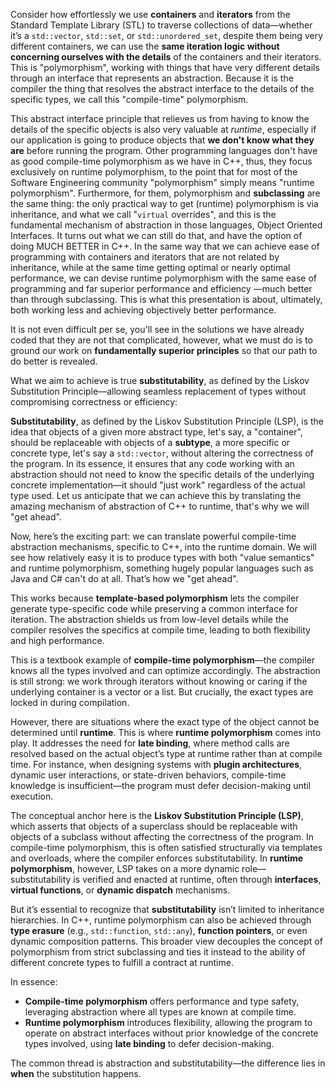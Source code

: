 Consider how effortlessly we use **containers** and **iterators** from the Standard Template Library (STL) to traverse collections of data—whether it’s a `std::vector`, `std::set`, or `std::unordered_set`, despite them being very different containers, we can use the **same iteration logic without concerning ourselves with the details** of the containers and their iterators.  This is "polymorphism", working with things that have very different details through an interface that represents an abstraction.  Because it is the compiler the thing that resolves the abstract interface to the details of the specific types, we call this "compile-time" polymorphism.

This abstract interface principle that relieves us from having to know the details of the specific objects is also very valuable at *runtime*, especially if our application is going to produce objects that **we don't know what they are** before running the program.  Other programming languages don't have as good compile-time polymorphism as we have in C++, thus, they focus exclusively on runtime polymorphism, to the point that for most of the Software Engineering community "polymorphism" simply means "runtime polymorphism".  Furthermore, for them, polymorphism and **subclassing** are the same thing: the only practical way to get (runtime) polymorphism is via inheritance, and what we call "`virtual` overrides", and this is the fundamental mechanism of abstraction in those languages, Object Oriented Interfaces.  It turns out what we can still do that, and have the option of doing MUCH BETTER in C++.  In the same way that we can achieve ease of programming with containers and iterators that are not related by inheritance, while at the same time getting optimal or nearly optimal performance, we can devise runtime polymorphism with the same ease of programming and far superior performance and efficiency —much better than through subclassing.  This is what this presentation is about, ultimately, both working less and achieving objectively better performance.

It is not even difficult per se, you'll see in the solutions we have already coded that they are not that complicated, however, what we must do is to ground our work on **fundamentally superior principles** so that our path to do better is revealed.

What we aim to achieve is true **substitutability**, as defined by the Liskov Substitution Principle—allowing seamless replacement of types without compromising correctness or efficiency:

**Substitutability**, as defined by the Liskov Substitution Principle (LSP), is the idea that objects of a given more abstract type, let's say, a "container", should be replaceable with objects of a **subtype**, a more specific or concrete type, let's say a `std::vector`, without altering the correctness of the program. In its essence, it ensures that any code working with an abstraction should not need to know the specific details of the underlying concrete implementation—it should "just work" regardless of the actual type used.  Let us anticipate that we can achieve this by translating the amazing mechanism of abstraction of C++ to runtime, that's why we will "get ahead".

Now, here’s the exciting part: we can translate powerful compile-time abstraction mechanisms, specific to C++, into the runtime domain.  We will see how relatively easy it is to produce types with both "value semantics" and runtime polymorphism, something hugely popular languages such as Java and C# can't do at all. That’s how we "get ahead".

This works because **template-based polymorphism** lets the compiler generate type-specific code while preserving a common interface for iteration. The abstraction shields us from low-level details while the compiler resolves the specifics at compile time, leading to both flexibility and high performance.

This is a textbook example of **compile-time polymorphism**—the compiler knows all the types involved and can optimize accordingly. The abstraction is still strong: we work through iterators without knowing or caring if the underlying container is a vector or a list. But crucially, the exact types are locked in during compilation.

However, there are situations where the exact type of the object cannot be determined until **runtime**. This is where **runtime polymorphism** comes into play. It addresses the need for **late binding**, where method calls are resolved based on the actual object’s type at runtime rather than at compile time. For instance, when designing systems with **plugin architectures**, dynamic user interactions, or state-driven behaviors, compile-time knowledge is insufficient—the program must defer decision-making until execution.

The conceptual anchor here is the **Liskov Substitution Principle (LSP)**, which asserts that objects of a superclass should be replaceable with objects of a subclass without affecting the correctness of the program. In compile-time polymorphism, this is often satisfied structurally via templates and overloads, where the compiler enforces substitutability. In **runtime polymorphism**, however, LSP takes on a more dynamic role—substitutability is verified and enacted at runtime, often through **interfaces**, **virtual functions**, or **dynamic dispatch** mechanisms.

But it’s essential to recognize that **substitutability** isn’t limited to inheritance hierarchies. In C++, runtime polymorphism can also be achieved through **type erasure** (e.g., `std::function`, `std::any`), **function pointers**, or even dynamic composition patterns. This broader view decouples the concept of polymorphism from strict subclassing and ties it instead to the ability of different concrete types to fulfill a contract at runtime.

In essence:

- **Compile-time polymorphism** offers performance and type safety, leveraging abstraction where all types are known at compile time.
- **Runtime polymorphism** introduces flexibility, allowing the program to operate on abstract interfaces without prior knowledge of the concrete types involved, using **late binding** to defer decision-making.

The common thread is abstraction and substitutability—the difference lies in **when** the substitution happens.

